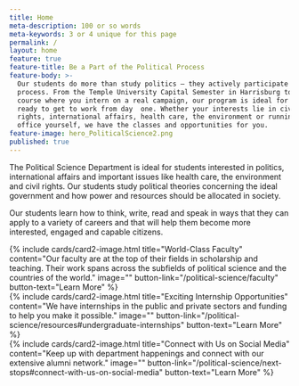 ```yaml
---
title: Home
meta-description: 100 or so words
meta-keywords: 3 or 4 unique for this page
permalink: /
layout: home
feature: true
feature-title: Be a Part of the Political Process
feature-body: >-
  Our students do more than study politics — they actively participate in the
  process. From the Temple University Capital Semester in Harrisburg to a   
  course where you intern on a real campaign, our program is ideal for students
  ready to get to work from day  one. Whether your interests lie in civil
  rights, international affairs, health care, the environment or running for
  office yourself, we have the classes and opportunities for you.
feature-image: hero_PoliticalScience2.png
published: true
---
```

The Political Science Department is ideal for students interested in politics, international affairs and important issues like health care, the environment and civil rights. Our students study political theories concerning the ideal government and how power and resources should be allocated in society.

Our students learn how to think, write, read and speak in ways that they can apply to a variety of careers and that will help them become more interested, engaged and capable citizens.

<div class="row row-wide">
  <div class="col m12 l4">{% include cards/card2-image.html 
    title="World-Class Faculty" 
    content="Our faculty are at the top of their fields in scholarship and teaching. Their work spans across the subfields of political science and the countries of the world." 
    image="" 
    button-link="/political-science/faculty" 
    button-text="Learn More" %}
  </div>
  <div class="row row-wide">
    <div class="col m12 l4">{% include cards/card2-image.html 
      title="Exciting Internship Opportunities" 
      content="We have internships in the public and private sectors and funding to help you make it possible." 
      image="" 
      button-link="/political-science/resources#undergraduate-internships" 
      button-text="Learn More" %}
    </div>
    <div class="row row-wide">
      <div class="col m12 l4">{% include cards/card2-image.html 
        title="Connect with Us on Social Media" 
        content="Keep up with department happenings and connect with our extensive alumni network." 
        image="" 
        button-link="/political-science/next-stops#connect-with-us-on-social-media" 
        button-text="Learn More" %}
      </div>
</div>
